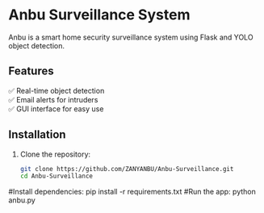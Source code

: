# Anbu Surveillance System
Anbu is a smart home security surveillance system using Flask and YOLO object detection.

## Features
✅ Real-time object detection  
✅ Email alerts for intruders  
✅ GUI interface for easy use  

## Installation  
1. Clone the repository:  
   ```sh
   git clone https://github.com/ZANYANBU/Anbu-Surveillance.git
   cd Anbu-Surveillance
#Install dependencies:
pip install -r requirements.txt
#Run the app:
python anbu.py


